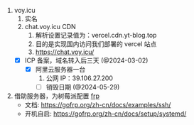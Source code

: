 1. voy.icu
	1. 实名
	2. chat.voy.icu CDN
		1. 解析设置记录值为：vercel.cdn.yt-blog.top
		2. 目的是实现国内访问我们部署的 vercel 站点
		3. https://chat.voy.icu/
	- [x] ICP 备案，域名转入后三天 (@2024-03-02)
		- [x] 阿里云服务器一台
			1. 公网 IP：39.106.27.200
			- [ ] 销毁日期 (@2024-05-29)
2. 借助服务器，为树莓派配置 [frp](https://github.com/fatedier/frp)
	+ 文档: https://gofrp.org/zh-cn/docs/examples/ssh/
	+ 开机自启: https://gofrp.org/zh-cn/docs/setup/systemd/